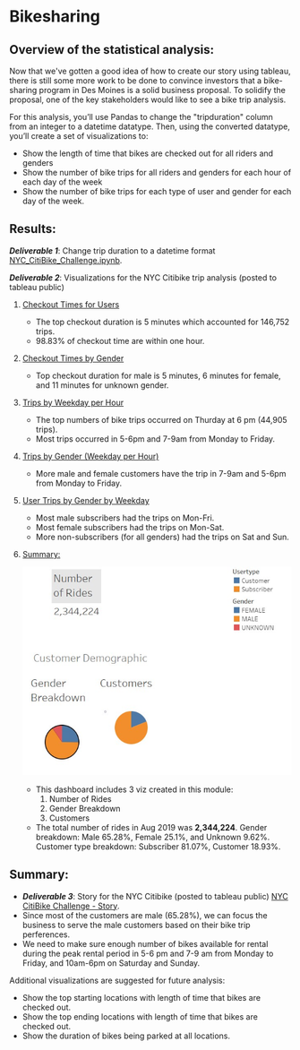 # Bikesharing

## Overview of the statistical analysis:

Now that we've gotten a good idea of how to create our story using tableau, there is still some more work to be done to convince investors that a bike-sharing program in Des Moines is a solid business proposal. To solidify the proposal, one of the key stakeholders would like to see a bike trip analysis.

For this analysis, you’ll use Pandas to change the "tripduration" column from an integer to a datetime datatype. Then, using the converted datatype, you’ll create a set of visualizations to:
* Show the length of time that bikes are checked out for all riders and genders
* Show the number of bike trips for all riders and genders for each hour of each day of the week
* Show the number of bike trips for each type of user and gender for each day of the week.

## Results:

**_Deliverable 1_**: Change trip duration to a datetime format [NYC_CitiBike_Challenge.ipynb](NYC_CitiBike_Challenge.ipynb).

**_Deliverable 2_**: Visualizations for the NYC Citibike trip analysis (posted to tableau public)
1. [Checkout Times for Users](https://public.tableau.com/app/profile/kobert.lam/viz/NYCCitiBikeChallenge-CheckoutTimesforUsers/CheckoutTimesforUsers?publish=yes)
    * The top checkout duration is 5 minutes which accounted for 146,752 trips.
    * 98.83% of checkout time are within one hour.
2. [Checkout Times by Gender](https://public.tableau.com/app/profile/kobert.lam/viz/NYCCitiBikeChallenge-CheckoutTimesbyGender/CheckoutTimesbyGender?publish=yes)
    * Top checkout duration for male is 5 minutes, 6 minutes for female, and 11 minutes for unknown gender.
3. [Trips by Weekday per Hour](https://public.tableau.com/app/profile/kobert.lam/viz/NYCCitiBikeChallenge-TripsbyWeekdayperHour/TripsbyWeekdayperHour?publish=yes)
    * The top numbers of bike trips occurred on Thurday at 6 pm (44,905 trips).
    * Most trips occurred in 5-6pm and 7-9am from Monday to Friday.
4. [Trips by Gender (Weekday per Hour)](https://public.tableau.com/app/profile/kobert.lam/viz/NYCCitiBikeChallenge-TripsbyGenderWeekdayperHour/TripsbyGenderWeekdayperHour?publish=yes)
    * More male and female customers have the trip in 7-9am and 5-6pm from Monday to Friday.
5. [User Trips by Gender by Weekday](https://public.tableau.com/app/profile/kobert.lam/viz/NYCCitiBikeChallenge-UserTripsbyGenderbyWeekday/UserTripsbyGenderbyWeekday?publish=yes)
    * Most male subscribers had the trips on Mon-Fri.
    * Most female subscribers had the trips on Mon-Sat.
    * More non-subscribers (for all genders) had the trips on Sat and Sun.
6. [Summary:](https://public.tableau.com/app/profile/kobert.lam/viz/NYCCitiBikeChallenge-Summary/Summary?publish=yes)
    
    ![This is an image](images/Summary.jpg)
    * This dashboard includes 3 viz created in this module:
        1. Number of Rides
        2. Gender Breakdown
        3. Customers
    * The total number of rides in Aug 2019 was **2,344,224**. Gender breakdown: Male 65.28%, Female 25.1%, and Unknown 9.62%. Customer type breakdown: Subscriber 81.07%, Customer 18.93%.

## Summary:
* **_Deliverable 3_**: Story for the NYC Citibike (posted to tableau public)
[NYC CitiBike Challenge - Story](https://public.tableau.com/app/profile/kobert.lam/viz/NYCCitiBikeChallenge-Story/NYCCitiBikeAnalysis?publish=yes).
* Since most of the customers are male (65.28%), we can focus the business to serve the male customers based on their bike trip perferences.
* We need to make sure enough number of bikes available for rental during the peak rental period in 5-6 pm and 7-9 am from Monday to Friday, and 10am-6pm on Saturday and Sunday.

Additional visualizations are suggested for future analysis:
* Show the top starting locations with length of time that bikes are checked out.
* Show the top ending locations with length of time that bikes are checked out.
* Show the duration of bikes being parked at all locations.

